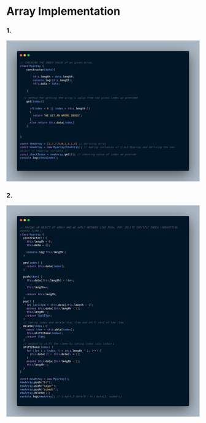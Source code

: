 # Array Implementation

### 1.

![](./arrayImplementation1/carbon.png)

### 2.

![](<./arrayImplementation2/carbon%20(1).png>)
